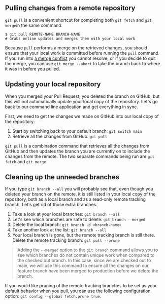 Pulling changes from a remote repository
------------------------------------------------------------------------------------------------------------------------------------------------------------------------------

`git pull` is a convenient shortcut for completing both `git fetch` and `git merge`in the same command:

```
$ git pull REMOTE-NAME BRANCH-NAME
# Grabs online updates and merges them with your local work

```

Because `pull` performs a merge on the retrieved changes, you should ensure that your local work is committed before running the `pull` command. If you run into [a merge conflict](https://docs.github.com/en/pull-requests/collaborating-with-pull-requests/addressing-merge-conflicts/resolving-a-merge-conflict-using-the-command-line) you cannot resolve, or if you decide to quit the merge, you can use `git merge --abort` to take the branch back to where it was in before you pulled.

## Updating your local repository

When you merged your Pull Request, you deleted the branch on GitHub, but this will not automatically update your local copy of the repository. Let's go back to our command line application and get everything in sync.

First, we need to get the changes we made on GitHub into our local copy of the repository:

1. Start by switching back to your default branch: `git switch main`
1. Retrieve all the changes from GitHub: `git pull`

`git pull` is a combination command that retrieves all the changes from GitHub and then updates the branch you are currently on to include the changes from the remote. The two separate commands being run are `git fetch` and `git merge`

## Cleaning up the unneeded branches

If you type `git branch --all` you will probably see that, even though you deleted your branch on the remote, it is still listed in your local copy of the repository, both as a local branch and as a read-only remote tracking branch. Let's get rid of those extra branches.

1. Take a look at your local branches: `git branch --all`
1. Let's see which branches are safe to delete: `git branch --merged`
1. Delete the local branch: `git branch -d <branch-name>`
1. Take another look at the list: `git branch --all`
1. Your local branch is gone, but the remote tracking branch is still there. Delete the remote tracking branch: `git pull --prune`

> Adding the `--merged` option to the `git branch` command allows you to see which branches do not contain unique work when compared to the checked out branch. In this case, since we are checked out to main, we will use this command to ensure all the changes on our feature branch have been merged to production before we delete the branch.

If you would like pruning of the remote tracking branches to be set as your default behavior when you pull, you can use the following configuration option: `git config --global fetch.prune true`.
